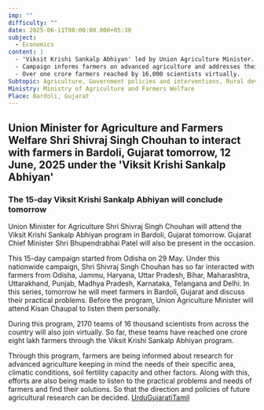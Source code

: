 ```yaml
---
imp: ""
difficulty: ""
date: 2025-06-11T00:00:00.000+05:30
subject:
  - Economics
content: |
  - 'Viksit Krishi Sankalp Abhiyan' led by Union Agriculture Minister.
  - Campaign informs farmers on advanced agriculture and addresses their issues.
  - Over one crore farmers reached by 16,000 scientists virtually.
Subtopic: Agriculture, Government policies and interventions, Rural development
Ministry: Ministry of Agriculture and Farmers Welfare
Place: Bardoli, Gujarat
---
```


## Union Minister for Agriculture and Farmers Welfare Shri Shivraj Singh Chouhan to interact with farmers in Bardoli, Gujarat tomorrow, 12 June, 2025 under the 'Viksit Krishi Sankalp Abhiyan'

### The 15-day Viksit Krishi Sankalp Abhiyan will conclude tomorrow

Union Minister for Agriculture Shri Shivraj Singh Chouhan will attend the Viksit Krishi Sankalp Abhiyan program in Bardoli, Gujarat tomorrow. Gujarat Chief Minister Shri Bhupendrabhai Patel will also be present in the occasion.

This 15-day campaign started from Odisha on 29 May. Under this nationwide campaign, Shri Shivraj Singh Chouhan has so far interacted with farmers from Odisha, Jammu, Haryana, Uttar Pradesh, Bihar, Maharashtra, Uttarakhand, Punjab, Madhya Pradesh, Karnataka, Telangana and Delhi. In this series, tomorrow he will meet farmers in Bardoli, Gujarat and discuss their practical problems. Before the program, Union Agriculture Minister will attend Kisan Chaupal to listen them personally.

During this program, 2170 teams of 16 thousand scientists from across the country will also join virtually. So far, these teams have reached one crore eight lakh farmers through the Viksit Krishi Sankalp Abhiyan program.

Through this program, farmers are being informed about research for advanced agriculture keeping in mind the needs of their specific area, climatic conditions, soil fertility capacity and other factors. Along with this, efforts are also being made to listen to the practical problems and needs of farmers and find their solutions. So that the direction and policies of future agricultural research can be decided.
[Urdu](https://pib.gov.in/PressReleasePage.aspx?PRID=2135810)[Gujarati](https://pib.gov.in/PressReleasePage.aspx?PRID=2135805)[Tamil](https://pib.gov.in/PressReleasePage.aspx?PRID=2135846)